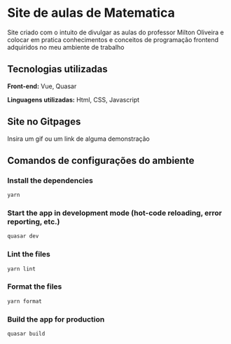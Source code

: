 # Site de aulas de Matematica

Site criado com o intuito de divulgar as aulas do professor Milton Oliveira e colocar em pratica conhecimentos e conceitos de programação frontend adquiridos no meu ambiente de trabalho

## Tecnologias utilizadas

**Front-end:** Vue, Quasar

**Linguagens utilizadas:** Html, CSS, Javascript

## Site no Gitpages

Insira um gif ou um link de alguma demonstração

## Comandos de configurações do ambiente

### Install the dependencies

```bash
yarn
```

### Start the app in development mode (hot-code reloading, error reporting, etc.)

```bash
quasar dev
```

### Lint the files

```bash
yarn lint
```

### Format the files

```bash
yarn format
```

### Build the app for production

```bash
quasar build
```
